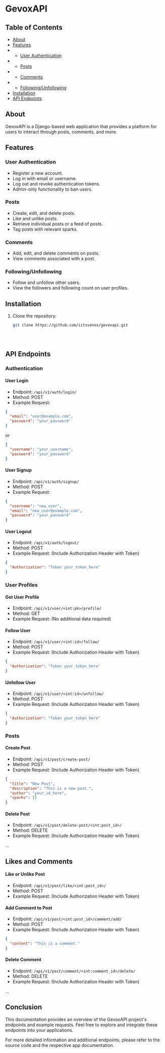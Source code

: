 # GevoxAPI


## Table of Contents

- [About](#about)
- [Features](#features)
- - [User Authentication](#user-authentication)
- - [Posts](#posts)
- - [Comments](#comments)
- - [Following/Unfollowing](#following/unfollowing)
- [Installation](#installation)
- [API Endpoints](#api-endpoints)


## About

GevoxAPI is a Django-based web application that provides a platform for users to interact through posts, comments, and more.

## Features

### User Authentication

- Register a new account.
- Log in with email or username.
- Log out and revoke authentication tokens.
- Admin-only functionality to ban users.

### Posts

- Create, edit, and delete posts.
- Like and unlike posts.
- Retrieve individual posts or a feed of posts.
- Tag posts with relevant sparks.

### Comments

- Add, edit, and delete comments on posts.
- View comments associated with a post.

### Following/Unfollowing

- Follow and unfollow other users.
- View the followers and following count on user profiles.

## Installation

1. Clone the repository:

   ```bash
   git clone https://github.com/iitsvenox/gevoxapi.git





## API Endpoints

### Authentication

#### User Login
- Endpoint: `/api/v1/auth/login/`
- Method: POST
- Example Request:
 ```json
 {
   "email": "user@example.com",
   "password": "your_password"
 }
 ```
 or
 ```json
 {
   "username": "your_username",
   "password": "your_password"
 }
 ```

#### User Signup
- Endpoint: `/api/v1/auth/signup/`
- Method: POST
- Example Request:
 ```json
 {
   "username": "new_user",
   "email": "new_user@example.com",
   "password": "your_password"
 }
 ```

#### User Logout
- Endpoint: `/api/v1/auth/logout/`
- Method: POST
- Example Request: (Include Authorization Header with Token)
 ```json
 {
   "Authorization": "Token your_token_here"
 }
 ```

### User Profiles

#### Get User Profile
- Endpoint: `/api/v1/user/<int:pk>/profile/`
- Method: GET
- Example Request: (No additional data required)

#### Follow User
- Endpoint: `/api/v1/user/<int:id>/follow/`
- Method: POST
- Example Request: (Include Authorization Header with Token)
 ```json
 {
   "Authorization": "Token your_token_here"
 }
 ```

#### Unfollow User
- Endpoint: `/api/v1/user/<int:id>/unfollow/`
- Method: POST
- Example Request: (Include Authorization Header with Token)
 ```json
 {
   "Authorization": "Token your_token_here"
 }
 ```

### Posts

#### Create Post
- Endpoint: `/api/v1/post/create-post/`
- Method: POST
- Example Request: (Include Authorization Header with Token)
 ```json
 {
   "title": "New Post",
   "description": "This is a new post.",
   "author": "your_id_here",
   "sparks": []
 }
 ```

#### Delete Post
- Endpoint: `/api/v1/post/delete-post/<int:post_id>/`
- Method: DELETE
- Example Request: (Include Authorization Header with Token)

...

## Likes and Comments

#### Like or Unlike Post
- Endpoint: `/api/v1/post/like/<int:post_id>/`
- Method: POST
- Example Request: (Include Authorization Header with Token)

#### Add Comment to Post
- Endpoint: `/api/v1/post/<int:post_id>/comment/add/`
- Method: POST
- Example Request: (Include Authorization Header with Token)
 ```json
 {
   "content": "This is a comment."
 }
 ```

#### Delete Comment
- Endpoint: `/api/v1/post/comment/<int:comment_id>/delete/`
- Method: DELETE
- Example Request: (Include Authorization Header with Token)

...

## Conclusion

This documentation provides an overview of the GevoxAPI project's endpoints and example requests. Feel free to explore and integrate these endpoints into your applications.

For more detailed information and additional endpoints, please refer to the source code and the respective app documentation.

